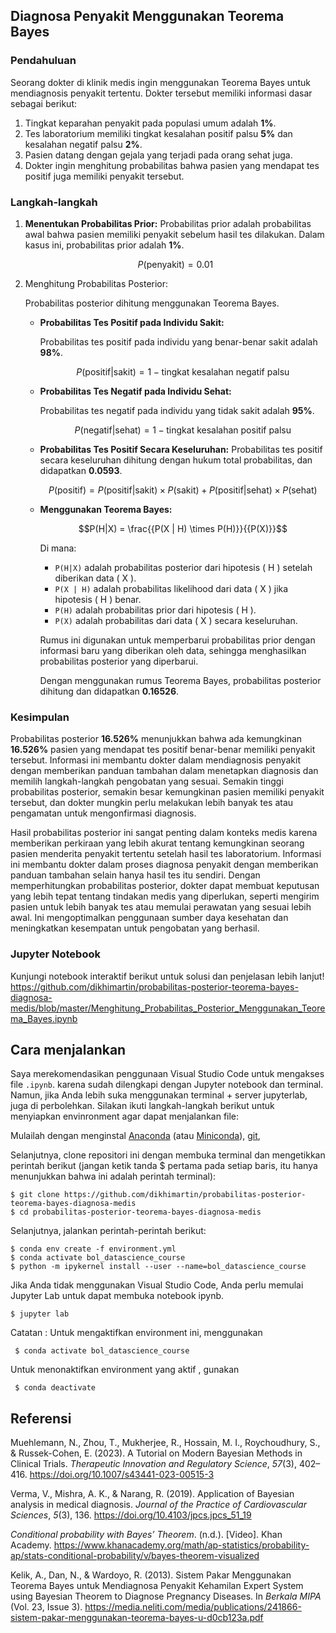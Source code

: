 ## Diagnosa Penyakit Menggunakan Teorema Bayes

### Pendahuluan

Seorang dokter di klinik medis ingin menggunakan Teorema Bayes untuk mendiagnosis penyakit tertentu. Dokter tersebut memiliki informasi dasar sebagai berikut:

1. Tingkat keparahan penyakit pada populasi umum adalah **1%**.
2. Tes laboratorium memiliki tingkat kesalahan positif palsu **5%** dan kesalahan negatif palsu **2%**.
3. Pasien datang dengan gejala yang terjadi pada orang sehat juga.
4. Dokter ingin menghitung probabilitas bahwa pasien yang mendapat tes positif juga memiliki penyakit tersebut.

### Langkah-langkah

1. **Menentukan Probabilitas Prior:** Probabilitas prior adalah probabilitas awal bahwa pasien memiliki penyakit sebelum hasil tes dilakukan. Dalam kasus ini, probabilitas prior adalah **1%**.

   $$P(\text{penyakit}) = 0.01$$

   

2. Menghitung Probabilitas Posterior:

   Probabilitas posterior dihitung menggunakan Teorema Bayes.

   - **Probabilitas Tes Positif pada Individu Sakit:** 

     Probabilitas tes positif pada individu yang benar-benar sakit adalah **98%**.

     $$P(\text{positif}|\text{sakit}) = 1 - \text{tingkat kesalahan negatif palsu}$$

     

   - **Probabilitas Tes Negatif pada Individu Sehat:** 

     Probabilitas tes negatif pada individu yang tidak sakit adalah **95%**.

     $$P(\text{negatif}|\text{sehat}) = 1 - \text{tingkat kesalahan positif palsu}$$

     

   - **Probabilitas Tes Positif Secara Keseluruhan:** Probabilitas tes positif secara keseluruhan dihitung dengan hukum total probabilitas, dan didapatkan **0.0593**.

     $$P(\text{positif}) = P(\text{positif}|\text{sakit}) \times P(\text{sakit}) + P(\text{positif}|\text{sehat}) \times P(\text{sehat})$$

     

   - **Menggunakan Teorema Bayes:** 
   
     $$P(H|X) = \frac{{P(X | H) \times P(H)}}{{P(X)}}$$
   
     Di mana:
     
     - `P(H|X)` adalah probabilitas posterior dari hipotesis \( H \) setelah diberikan data \( X \).
     - `P(X | H)` adalah probabilitas likelihood dari data \( X \) jika hipotesis \( H \) benar.
     - `P(H)` adalah probabilitas prior dari hipotesis \( H \).
     - `P(X)` adalah probabilitas dari data \( X \) secara keseluruhan.
     
     Rumus ini digunakan untuk memperbarui probabilitas prior dengan informasi baru yang diberikan oleh data, sehingga menghasilkan probabilitas posterior yang diperbarui.
     
     Dengan menggunakan rumus Teorema Bayes, probabilitas posterior dihitung dan didapatkan **0.16526**.

### Kesimpulan

Probabilitas posterior **16.526%** menunjukkan bahwa ada kemungkinan **16.526%** pasien yang mendapat tes positif benar-benar memiliki penyakit tersebut. Informasi ini membantu dokter dalam mendiagnosis penyakit dengan memberikan panduan tambahan dalam menetapkan diagnosis dan memilih langkah-langkah pengobatan yang sesuai. Semakin tinggi probabilitas posterior, semakin besar kemungkinan pasien memiliki penyakit tersebut, dan dokter mungkin perlu melakukan lebih banyak tes atau pengamatan untuk mengonfirmasi diagnosis.

Hasil probabilitas posterior ini sangat penting dalam konteks medis karena memberikan perkiraan yang lebih akurat tentang kemungkinan seorang pasien menderita penyakit tertentu setelah hasil tes laboratorium. Informasi ini membantu dokter dalam proses diagnosa penyakit dengan memberikan panduan tambahan selain hanya hasil tes itu sendiri. Dengan memperhitungkan probabilitas posterior, dokter dapat membuat keputusan yang lebih tepat tentang tindakan medis yang diperlukan, seperti mengirim pasien untuk lebih banyak tes atau memulai perawatan yang sesuai lebih awal. Ini mengoptimalkan penggunaan sumber daya kesehatan dan meningkatkan kesempatan untuk pengobatan yang berhasil.

### Jupyter Notebook 

Kunjungi notebook interaktif berikut untuk solusi dan penjelasan lebih lanjut!
https://github.com/dikhimartin/probabilitas-posterior-teorema-bayes-diagnosa-medis/blob/master/Menghitung_Probabilitas_Posterior_Menggunakan_Teorema_Bayes.ipynb

Cara menjalankan 
---------------
Saya merekomendasikan penggunaan Visual Studio Code untuk mengakses file `.ipynb`. karena sudah dilengkapi dengan Jupyter notebook dan terminal. Namun, jika Anda lebih suka menggunakan terminal + server jupyterlab, juga di perbolehkan. Silakan ikuti langkah-langkah berikut untuk menyiapkan envinronment agar dapat menjalankan file:

Mulailah dengan menginstal [Anaconda](https://www.anaconda.com/products/distribution) (atau [Miniconda](https://docs.conda.io/en/latest/miniconda.html)), [git](https://git-scm.com/downloads), 

Selanjutnya, clone repositori ini dengan membuka terminal dan mengetikkan perintah berikut (jangan ketik tanda $ pertama pada setiap baris, itu hanya menunjukkan bahwa ini adalah perintah terminal):

    $ git clone https://github.com/dikhimartin/probabilitas-posterior-teorema-bayes-diagnosa-medis
    $ cd probabilitas-posterior-teorema-bayes-diagnosa-medis

Selanjutnya, jalankan perintah-perintah berikut:

    $ conda env create -f environment.yml
    $ conda activate bol_datascience_course
    $ python -m ipykernel install --user --name=bol_datascience_course

Jika Anda tidak menggunakan Visual Studio Code, Anda perlu memulai Jupyter Lab untuk dapat membuka notebook ipynb.

    $ jupyter lab

Catatan :
 Untuk mengaktifkan environment ini, menggunakan

     $ conda activate bol_datascience_course

 Untuk menonaktifkan environment yang aktif , gunakan

     $ conda deactivate    



Referensi
--------

Muehlemann, N., Zhou, T., Mukherjee, R., Hossain, M. I., Roychoudhury, S., & Russek-Cohen, E. (2023). A Tutorial on Modern Bayesian Methods in Clinical Trials. *Therapeutic Innovation and Regulatory Science*, *57*(3), 402–416. https://doi.org/10.1007/s43441-023-00515-3

Verma, V., Mishra, A. K., & Narang, R. (2019). Application of Bayesian analysis in medical diagnosis. *Journal of the Practice of Cardiovascular Sciences*, *5*(3), 136. https://doi.org/10.4103/jpcs.jpcs_51_19

*Conditional probability with Bayes’ Theorem*. (n.d.). [Video]. Khan Academy. https://www.khanacademy.org/math/ap-statistics/probability-ap/stats-conditional-probability/v/bayes-theorem-visualized

Kelik, A., Dan, N., & Wardoyo, R. (2013). Sistem Pakar Menggunakan Teorema Bayes untuk Mendiagnosa Penyakit Kehamilan Expert System using Bayesian Theorem to Diagnose Pregnancy Diseases. In *Berkala MIPA* (Vol. 23, Issue 3). https://media.neliti.com/media/publications/241866-sistem-pakar-menggunakan-teorema-bayes-u-d0cb123a.pdf